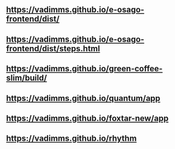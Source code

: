 ## https://vadimms.github.io/e-osago-frontend/dist/

## https://vadimms.github.io/e-osago-frontend/dist/steps.html

## https://vadimms.github.io/green-coffee-slim/build/

## https://vadimms.github.io/quantum/app

## https://vadimms.github.io/foxtar-new/app

## https://vadimms.github.io/rhythm
